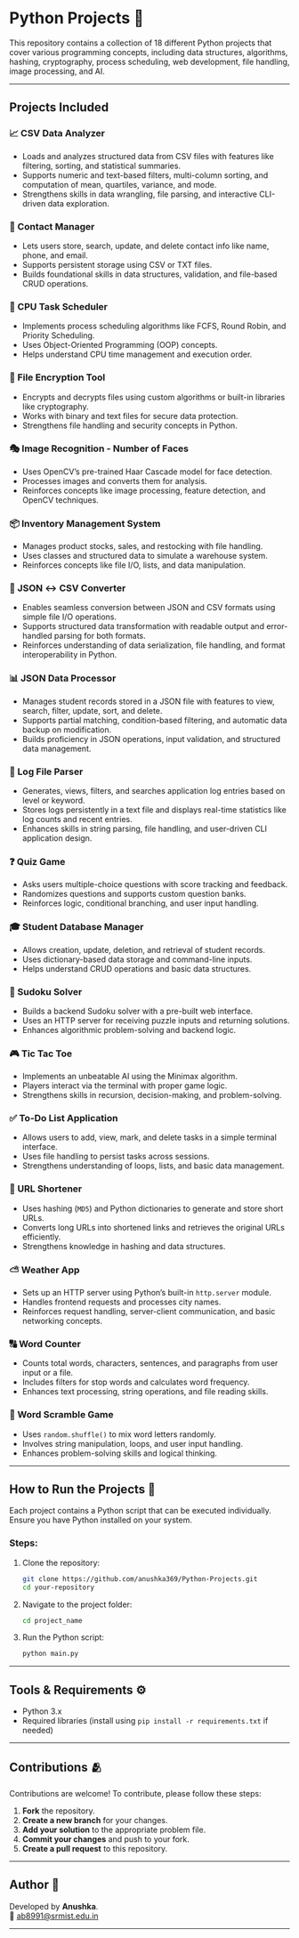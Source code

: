 # Python Projects 🐍

This repository contains a collection of 18 different Python projects that cover various programming concepts, including data structures, algorithms, hashing, cryptography, process scheduling, web development, file handling, image processing, and AI.

---

## Projects Included

### 📈 CSV Data Analyzer  
- Loads and analyzes structured data from CSV files with features like filtering, sorting, and statistical summaries.  
- Supports numeric and text-based filters, multi-column sorting, and computation of mean, quartiles, variance, and mode.  
- Strengthens skills in data wrangling, file parsing, and interactive CLI-driven data exploration.

### 📇 Contact Manager  
- Lets users store, search, update, and delete contact info like name, phone, and email.  
- Supports persistent storage using CSV or TXT files.  
- Builds foundational skills in data structures, validation, and file-based CRUD operations.

### 💾 CPU Task Scheduler
- Implements process scheduling algorithms like FCFS, Round Robin, and Priority Scheduling.
- Uses Object-Oriented Programming (OOP) concepts.
- Helps understand CPU time management and execution order.

### 🔐 File Encryption Tool
- Encrypts and decrypts files using custom algorithms or built-in libraries like cryptography.
- Works with binary and text files for secure data protection.
- Strengthens file handling and security concepts in Python.

### 🎭 Image Recognition - Number of Faces
- Uses OpenCV’s pre-trained Haar Cascade model for face detection.
- Processes images and converts them for analysis.
- Reinforces concepts like image processing, feature detection, and OpenCV techniques.

### 📦 Inventory Management System
- Manages product stocks, sales, and restocking with file handling.
- Uses classes and structured data to simulate a warehouse system.
- Reinforces concepts like file I/O, lists, and data manipulation.

### 🔄 JSON ↔ CSV Converter  
- Enables seamless conversion between JSON and CSV formats using simple file I/O operations.  
- Supports structured data transformation with readable output and error-handled parsing for both formats.  
- Reinforces understanding of data serialization, file handling, and format interoperability in Python.

### 📊 JSON Data Processor  
- Manages student records stored in a JSON file with features to view, search, filter, update, sort, and delete.  
- Supports partial matching, condition-based filtering, and automatic data backup on modification.  
- Builds proficiency in JSON operations, input validation, and structured data management.

### 📝 Log File Parser  
- Generates, views, filters, and searches application log entries based on level or keyword.  
- Stores logs persistently in a text file and displays real-time statistics like log counts and recent entries.  
- Enhances skills in string parsing, file handling, and user-driven CLI application design.  

### ❓ Quiz Game  
- Asks users multiple-choice questions with score tracking and feedback.  
- Randomizes questions and supports custom question banks.  
- Reinforces logic, conditional branching, and user input handling.

### 🎓 Student Database Manager
- Allows creation, update, deletion, and retrieval of student records.
- Uses dictionary-based data storage and command-line inputs.
- Helps understand CRUD operations and basic data structures.

### 🧩 Sudoku Solver
- Builds a backend Sudoku solver with a pre-built web interface.
- Uses an HTTP server for receiving puzzle inputs and returning solutions.
- Enhances algorithmic problem-solving and backend logic.

### 🎮 Tic Tac Toe
- Implements an unbeatable AI using the Minimax algorithm.
- Players interact via the terminal with proper game logic.
- Strengthens skills in recursion, decision-making, and problem-solving.

### ✅ To-Do List Application  
- Allows users to add, view, mark, and delete tasks in a simple terminal interface.  
- Uses file handling to persist tasks across sessions.  
- Strengthens understanding of loops, lists, and basic data management.

### 🔗 URL Shortener
- Uses hashing (`MD5`) and Python dictionaries to generate and store short URLs.
- Converts long URLs into shortened links and retrieves the original URLs efficiently.
- Strengthens knowledge in hashing and data structures.

### ⛅ Weather App
- Sets up an HTTP server using Python’s built-in `http.server` module.
- Handles frontend requests and processes city names.
- Reinforces request handling, server-client communication, and basic networking concepts.

### 🔠 Word Counter  
- Counts total words, characters, sentences, and paragraphs from user input or a file.  
- Includes filters for stop words and calculates word frequency.  
- Enhances text processing, string operations, and file reading skills.

### 🤖 Word Scramble Game 
- Uses `random.shuffle()` to mix word letters randomly.
- Involves string manipulation, loops, and user input handling.
- Enhances problem-solving skills and logical thinking.

---

## How to Run the Projects 🎯

Each project contains a Python script that can be executed individually. Ensure you have Python installed on your system.

### Steps:

1. Clone the repository:
   ```sh
   git clone https://github.com/anushka369/Python-Projects.git
   cd your-repository
   ```
   
2. Navigate to the project folder:
   ```sh
   cd project_name
   ```
   
3. Run the Python script:
   ```sh
   python main.py
   ```

---

## Tools & Requirements ⚙
- Python 3.x
- Required libraries (install using `pip install -r requirements.txt` if needed)

---

## Contributions 🫂

Contributions are welcome! To contribute, please follow these steps:

1. **Fork** the repository.
2. **Create a new branch** for your changes.
3. **Add your solution** to the appropriate problem file.
4. **Commit your changes** and push to your fork.
5. **Create a pull request** to this repository.

---

## Author 📍

Developed by **Anushka**. <br>
📧 [ab8991@srmist.edu.in](mailto:ab8991@srmist.edu.in)

---
